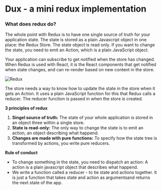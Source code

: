 # Dux - a mini redux implementation

### What does redux do?

The whole point with Redux is to have one single source of truth for your application state. The state is stored as a plain Javascript object in one place: the Redux Store. The state object is read only. If you want to change the state, you need to emit an Action, which is a plain JavaScript object.

Your application can subscribe to get notified when the store has changed. When Redux is used with React, it is the React components that get notified when state changes, and can re-render based on new content in the store.

![Redux](https://i.imgur.com/5kc68ZM.png "Redux")


The store needs a way to know how to update the state in the store when it gets an Action. It uses a plain JavaScript function for this that Redux calls a reducer. The reducer function is passed in when the store is created.

**3 principles of redux**

1. **Singel source of truth:** The state of your whole application is stored in an object three within a single store.
2. **State is read-only:** The only way to change the state is to emit an action, an object describing what happend.
3. **Changes are made with pure functions:** To specify how the state tree is transformed by actions, you write pure reducers.

**Rule of conduct**

* To change something in the state, you need to dispatch an action: A action is a plain javascript object that describes what happend.
* We write a function called a reducer - to tie state and actions together. It is just a function that takes state and action as argumentsand returns the next state of the app.
